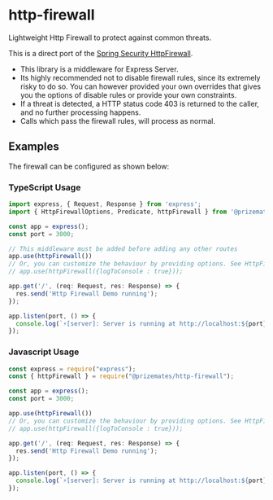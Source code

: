 # http-firewall

Lightweight Http Firewall to protect against common threats.

This is a direct port of
the [Spring Security HttpFirewall](https://docs.spring.io/spring-security/reference/servlet/exploits/firewall.html).

- This library is a middleware for Express Server.
- Its highly recommended not to disable firewall rules, since its extremely risky to do so. You can however provided
  your own overrides that gives you the options of disable rules or provide your own constraints.
- If a threat is detected, a HTTP status code 403 is returned to the caller, and no further processing happens.
- Calls which pass the firewall rules, will process as normal.

## Examples ##

The firewall can be configured as shown below:

### TypeScript Usage ###

```typescript
import express, { Request, Response } from 'express';
import { HttpFirewallOptions, Predicate, httpFirewall } from '@prizemates/http-firewall';

const app = express();
const port = 3000;

// This middleware must be added before adding any other routes
app.use(httpFirewall())
// Or, you can customize the behaviour by providing options. See HttpFirewallOptions
// app.use(httpFirewall({logToConsole : true}));

app.get('/', (req: Request, res: Response) => {
  res.send('Http Firewall Demo running');
});

app.listen(port, () => {
  console.log(`⚡️[server]: Server is running at http://localhost:${port}`);
});
```

### Javascript Usage ###

```javascript
const express = require("express");
const { httpFirewall } = require("@prizemates/http-firewall");

const app = express();
const port = 3000;

app.use(httpFirewall())
// Or, you can customize the behaviour by providing options. See HttpFirewallOptions
// app.use(httpFirewall({logToConsole : true}));

app.get('/', (req: Request, res: Response) => {
  res.send('Http Firewall Demo running');
});

app.listen(port, () => {
  console.log(`⚡️[server]: Server is running at http://localhost:${port}`);
});
```

